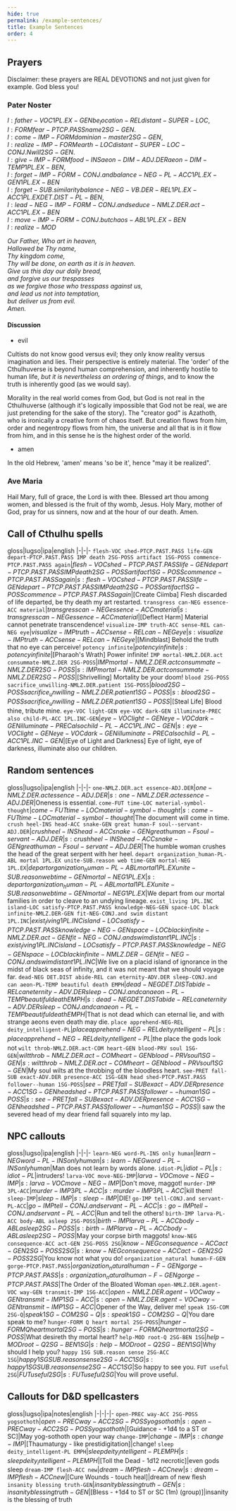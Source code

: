 ```yaml
---
hide: true
permalink: /example-sentences/
title: Example Sentences
order: 4
---
```


## Prayers

Disclaimer: these prayers are REAL DEVOTIONS and not just given for example. God bless you!

### Pater Noster

${l: father-VOC 1PL.EX-GEN be_location-REL distant-SUPER-LOC}$, <br/>
${l: FORM fear-PTCP.PASS name 2SG-GEN}$. <br/>
${l: come-IMP-FORM dominion-master 2SG-GEN}$, <br/>
${l: realize-IMP-FORM earth-LOC distant-SUPER-LOC-CONJ.N will 2SG-GEN}$. <br/>
${l: give-IMP-FORM food-INS aeon-DIM-ADJ.DER aeon-DIM-TEMP 1PL.EX-BEN}$, <br/>
${l: forget-IMP-FORM-CONJ.and balance-NEG-PL-ACC 1PL.EX-GEN 1PL.EX-BEN}$ <br/>
${l: forget-SUB.similarity balance-NEG-VB.DER-REL 1PL.EX-ACC 1PL.EX DET.DIST-PL-BEN}$, <br/>
${l: lead-NEG-IMP-FORM-CONJ.and seduce-NMLZ.DER.act-ACC 1PL.EX-BEN}$ <br/>
${l: move-IMP-FORM-CONJ.but chaos-ABL 1PL.EX-BEN}$ <br/>
${l: realize-MOD}$ <br/>

<em> 
Our Father, Who art in heaven,<br/>
Hallowed be Thy name,<br/>
Thy kingdom come,<br/>
Thy will be done, on earth as it is in heaven.<br/>
Give us this day our daily bread,<br/>
and forgive us our trespasses<br/>
as we forgive those who tresspass against us,<br/>
and lead us not into temptation,<br/>
but deliver us from evil.<br/>
Amen.<br/>
</em>

#### Discussion

- evil

Cultists do not know good versus evil; they only know reality versus imagination and lies. Their perspective is entirely material. The 'order' of the Cthulhuverse is beyond human comprehension, and inherently hostile to human life, _but it is nevertheless an ordering of things_, and to know the truth is inherently good (as we would say).

Morality in the real world comes from God, but God is not real in the Cthulhuverse (although it's logically impossible that God not be real, we are just pretending for the sake of the story). The "creator god" is Azathoth, who is ironically a creative form of chaos itself. But creation flows from him, order and negentropy flows from him, the universe and all that is in it flow from him, and in this sense he is the highest order of the world.

- amen

In the old Hebrew, 'amen' means 'so be it', hence "may it be realized".

### Ave Maria

Hail Mary, full of grace, the Lord is with thee. Blessed art thou among women, and blessed is the fruit of thy womb, Jesus. Holy Mary, mother of God, pray for us sinners, now and at the hour of our death. Amen.

## Call of Cthulhu spells

gloss|lugso|ipa|english
|-|-|-
`flesh-VOC shed-PTCP.PAST.PASS life-GEN depart-PTCP.PAST.PASS IMP death 2SG-POSS artifact 1SG-POSS commence-PTCP.PAST.PASS again`|${flesh-VOC shed-PTCP.PAST.PASS life-GEN depart-PTCP.PAST.PASS IMP death 2SG-POSS artifact 1SG-POSS commence-PTCP.PAST.PASS again}$|${s: flesh-VOC shed-PTCP.PAST.PASS life-GEN depart-PTCP.PAST.PASS IMP death 2SG-POSS artifact 1SG-POSS commence-PTCP.PAST.PASS again}$|[Create Ciimba] Flesh discarded of life departed, be thy death my art restarted.
`transgress can-NEG essence-ACC material`|${transgress can-NEG essence-ACC material}$|${s: transgress can-NEG essence-ACC material}$|[Deflect Harm] Material cannot penetrate transcendence!
`visualize-IMP truth-ACC sense-REL can-NEG eye`|${visualize-IMP truth-ACC sense-REL can-NEG eye}$|${s: visualize-IMP truth-ACC sense-REL can-NEG eye}$|[Mindblast] Behold the truth that no eye can perceive!
`potency infinite`|${potency infinite}$|${s: potency infinite}$|[Pharaoh's Wrath] Power infinite!
`IMP mortal-NMLZ.DER.act consummate-NMLZ.DER 2SG-POSS`|${IMP mortal-NMLZ.DER.act consummate-NMLZ.DER 2SG-POSS}$|${s: IMP mortal-NMLZ.DER.act consummate-NMLZ.DER 2SG-POSS}$|[Shrivelling] Mortality be your doom!
`blood 2SG-POSS sacrifice_unwilling-NMLZ.DER.patient 1SG-POSS`|${blood 2SG-POSS sacrifice_unwilling-NMLZ.DER.patient 1SG-POSS}$|${s: blood 2SG-POSS sacrifice_unwilling-NMLZ.DER.patient 1SG-POSS}$|[Steal Life] Blood thine, tribute mine.
`eye-VOC light-GEN eye-VOC dark-GEN illuminate-PREC also child-PL-ACC 1PL.INC-GEN`|${eye-VOC light-GEN eye-VOC dark-GEN illuminate-PREC also child-PL-ACC 1PL.INC-GEN}$|${s: eye-VOC light-GEN eye-VOC dark-GEN illuminate-PREC also child-PL-ACC 1PL.INC-GEN}$|[Eye of Light and Darkness] Eye of light, eye of darkness, illuminate also our children.

## Random sentences

gloss|lugso|ipa|english
|-|-|-
`one-NMLZ.DER.act essence-ADJ.DER`|${one-NMLZ.DER.act essence-ADJ.DER}$|${s: one-NMLZ.DER.act essence-ADJ.DER}$|Oneness is essential.
`come-FUT time-LOC material-symbol-thought`|${come-FUT time-LOC material-symbol-thought}$|${s: come-FUT time-LOC material-symbol-thought}$|The document will come in time.
`crush heel-INS head-ACC snake-GEN great human-F soul--servant-ADJ.DER`|${crush heel-INS head-ACC snake-GEN great human-F soul-servant-ADJ.DER}$|${s: crush heel-INS head-ACC snake-GEN great human-F soul-servant-ADJ.DER}$|The humble woman crushes the head of the great serpent with her heel.
`depart organization_human-PL-ABL mortal 1PL.EX unite-SUB.reason web time-GEN mortal-NEG 1PL.EX`|${depart organization_human-PL-ABL mortal 1PL.EX unite-SUB.reason web time-GEN mortal-NEG 1PL.EX}$|${s: depart organization_human-PL-ABL mortal 1PL.EX unite-SUB.reason web time-GEN mortal-NEG 1PL.EX}$|We depart from our mortal families in order to cleave to an undying lineage.
`exist_living 1PL.INC island-LOC satisfy-PTCP.PAST.PASS knowledge-NEG-GEN space-LOC black infinite-NMLZ.DER-GEN fit-NEG-CONJ.and swim distant 1PL.INC`|${exist_living 1PL.INC island-LOC satisfy-PTCP.PAST.PASS knowledge-NEG-GEN space-LOC black infinite-NMLZ.DER.act-GEN fit-NEG-CONJ.and swim distant 1PL.INC}$|${s: exist_living 1PL.INC island-LOC satisfy-PTCP.PAST.PASS knowledge-NEG-GEN space-LOC black infinite-NMLZ.DER-GEN fit-NEG-CONJ.and swim distant 1PL.INC}$|We live on a placid island of ignorance in the midst of black seas of infinity, and it was not meant that we should voyage far.
`dead-NEG DET.DIST abide-REL can eternity-ADV.DER sleep-CONJ.and can aeon-PL-TEMP beautiful death EMPH`|${dead-NEG DET.DIST abide-REL can eternity-ADV.DER sleep-CONJ.and can aeon-PL-TEMP beautiful death EMPH}$|${s: dead-NEG DET.DIST abide-REL can eternity-ADV.DER sleep-CONJ.and can aeon-PL-TEMP beautiful death EMPH}$|That is not dead which can eternal lie, and with strange aeons even death may die.
`place apprehend-NEG-REL deity_intelligent-PL`|${place apprehend-NEG-REL deity_intelligent-PL}$|${s: place apprehend-NEG-REL deity_intelligent-PL}$|the place the gods look not 
`wilt throb-NMLZ.DER.act-COM heart-GEN blood-PRV soul 1SG-GEN`|${wilt throb-NMLZ.DER.act-COM heart-GEN blood-PRV soul 1SG-GEN}$|${s: wilt throb-NMLZ.DER.act-COM heart-GEN blood-PRV soul 1SG-GEN}$|My soul wilts at the throbbing of the bloodless heart.
`see-PRET fall-SUB exact-ADV.DER presence-ACC 1SG-GEN head shed-PTCP.PAST.PASS follower--human 1SG-POSS`|${see-PRET fall-SUB exact-ADV.DER presence-ACC 1SG-GEN head shed-PTCP.PAST.PASS follower--human 1SG-POSS}$|${s: see-PRET fall-SUB exact-ADV.DER presence-ACC 1SG-GEN head shed-PTCP.PAST.PASS follower--human 1SG-POSS}$|I saw the severed head of my dear friend fall squarely into my lap.

## NPC callouts

gloss|lugso|ipa|english
|-|-|-
`learn-NEG word-PL-INS only human`|${learn-NEG word-PL-INS only human}$|${s: learn-NEG word-PL-INS only human}$|Man does not learn by words alone.
`idiot-PL`|${idiot-PL}$|${s: idiot-PL}$|intruders!
`larva-VOC move-NEG-IMP`|${larva-VOC move-NEG-IMP}$|${s: larva-VOC move-NEG-IMP}$|Don't move, maggot!
`murder-IMP 3PL-ACC`|${murder-IMP 3PL-ACC}$|${s: murder-IMP 3PL-ACC}$|kill them!
`sleep-IMP`|${sleep-IMP}$|${s: sleep-IMP}$|DIE!
`go-IMP tell-CONJ.and servant-PL-ACC`|${go-IMP tell-CONJ.and servant-PL-ACC}$|${s: go-IMP tell-CONJ.and servant-PL-ACC}$|Run and tell the others!
`birth-IMP larva-PL-ACC body-ABL asleep 2SG-POSS`|${birth-IMP larva-PL-ACC body-ABL asleep 2SG-POSS}$|${s: birth-IMP larva-PL-ACC body-ABL asleep 2SG-POSS}$|May your corpse birth maggots!
`know-NEG consequence-ACC act-GEN 2SG-POSS 2SG`|${know-NEG consequence-ACC act-GEN 2SG-POSS 2SG}$|${s: know-NEG consequence-ACC act-GEN 2SG-POSS 2SG}$|You know not what you do!
`organization_natural human-F-GEN gorge-PTCP.PAST.PASS`|${organization_natural human-F-GEN gorge-PTCP.PAST.PASS}$|${s: organization_natural human-F-GEN gorge-PTCP.PAST.PASS}$|The Order of the Bloated Woman
`open-NMLZ.DER.agent-VOC way-GEN transmit-IMP 1SG-ACC`|${open-NMLZ.DER.agent-VOC way-GEN transmit-IMP 1SG-ACC}$|${s: open-NMLZ.DER.agent-VOC way-GEN transmit-IMP 1SG-ACC}$|Opener of the Way, deliver me!
`speak 1SG-COM 2SG-Q`|${speak 1SG-COM 2SG-Q}$|${s: speak 1SG-COM 2SG-Q}$|You dare speak to me?
`hunger-FORM Q heart mortal 2SG-POSS`|${hunger-FORM Q heart mortal 2SG-POSS}$|${s: hunger-FORM Q heart mortal 2SG-POSS}$|What desireth thy mortal heart?
`help-MOD root-Q 2SG-BEN 1SG`|${help-MOD root-Q 2SG-BEN 1SG}$|${s: help-MOD root-Q 2SG-BEN 1SG}$|Why should I help you?
`happy 1SG SUB.reason sense 2SG-ACC 1SG`|${happy 1SG SUB.reason sense 2SG-ACC 1SG}$|${s: happy 1SG SUB.reason sense 2SG-ACC 1SG}$|So happy to see you.
`FUT useful 2SG`|${FUT useful 2SG}$|${s: FUT useful 2SG}$|You will prove useful.

## Callouts for D&D spellcasters

gloss|lugso|ipa|notes|english
|-|-|-|-
`open-PREC way-ACC 2SG-POSS yogsothoth`|${open-PREC way-ACC 2SG-POSS yogsothoth}$|${s: open-PREC way-ACC 2SG-POSS yogsothoth}$|[Guidance - +1d4 to a ST or SC]|May yog-sothoth open your way
`change-IMP`|${change-IMP}$|${s: change-IMP}$|[Thaumaturgy - like prestidigitation]|change!
`sleep deity_intelligent-PL EMPH`|${sleep deity_intelligent-PL EMPH}$|${s: sleep deity_intelligent-PL EMPH}$|[Toll the Dead - 1d12 necrotic]|even gods sleep
`dream-IMP flesh-ACC new`|${dream-IMP flesh-ACC new}$|${s: dream-IMP flesh-ACC new}$|[Cure Wounds - touch heal]|dream of new flesh
`insanity blessing truth-GEN`|${insanity blessing truth-GEN}$|${s: insanity blessing truth-GEN}$|[Bless - +1d4 to ST or SC (1m) (group)]|insanity is the blessing of truth